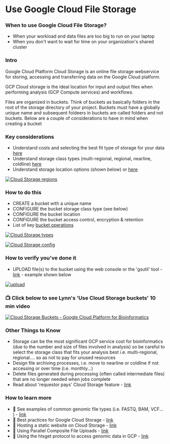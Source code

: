 # Use Google Cloud File Storage


### When to use Google Cloud File Storage?
 - When your workload and data files are too big to run on your laptop
 - When you don't want to wait for time on your organization's shared cluster


### Intro
  Google Cloud Platform Cloud Storage is an online file storage webservice for storing, accessing and transferring data on the Google Cloud platform. 
  
  GCP Cloud storage is the ideal location for input and output files when performing analysis (GCP Compute services) and workflows.

  Files are organized in buckets. Think of buckets as basically folders in the root of the storage directory of your project. Buckets must have a globally unique name and subsequent foldeers in buckets are called folders and not buckets.  Below are a couple of considerations to have in mind when creating a bucket


### Key considerations
 - Understand costs and selecting the best fit type of storage for your data [here](https://cloud.google.com/storage/docs/locations)
 - Understand storage class types (multi-regional, regional, nearline, coldline) [here](https://cloud.google.com/storage/docs/storage-classes)
 - Understand storage location options (shown below) or [here](https://cloud.google.com/about/locations)

 [![Cloud Storage regions](/images/regions.png)]()

### How to do this
 - CREATE a bucket with a unique name
 - CONFIGURE the bucket storage class type (see below)
 - CONFIGURE the bucket location 
 - CONFIGURE the bucket access control, encryption & retention
 - List of key [bucket operations](https://cloud.google.com/storage/docs/how-to)

 [![Cloud Storage types](/images/storage.png)]()

 [![Cloud Storage config](/images/bucket.png)]()


### How to verify you've done it
 - UPLOAD file(s) to the bucket using the web console or the 'gsutil' tool - [link](https://cloud.google.com/storage/docs/gsutil) - example shown below

 [![upload](/images/upload.png)]()

### 📺 Click below to see Lynn's 'Use Cloud Storage buckets' 10 min video
[![Cloud Storage Buckets - Google Cloud Platform for Bioinformatics](http://img.youtube.com/vi/_O2Lxc0UsNc/0.jpg)](http://www.youtube.com/watch?v=_O2Lxc0UsNc "Cloud Storage buckets - Google Cloud Platform for Bioinformatics")


### Other Things to Know
 - Storage can be the most significant GCP service cost for bioinformatics (due to the number and size of files involved in analysis) so be careful to select the storage class that fits your analysis best i.e. multi-regional, regional.... so as not to pay for unused resources
 - Design file archiving processes, i.e. move to nearline or coldline if not accessing or over time (i.e. monthly...)
 - Delete files generated during processing (often called intermediate files) that are no longer needed when jobs complete
 - Read about 'requestor pays' Cloud Storage feature - [link](https://cloud.google.com/storage/docs/requester-pays)

### How to learn more
  - 📘 See examples of common genomic file types (i.e. FASTQ, BAM, VCF... ) - [link](https://github.com/lynnlangit/gcp-for-bioinformatics/blob/master/4_FILE-TYPES.md)
 - 📘 Best practices for Google Cloud Storage - [link](https://cloud.google.com/storage/docs/best-practices)
 - 📘 Hosting a static website on Cloud Storage - [link](https://cloud.google.com/storage/docs/hosting-static-website)
 - 📘 Using Parallel Composite File Uploads - [link](https://cloud.google.com/storage/docs/gsutil/commands/cp#parallel-composite-uploads)
 - 📘 Using the htsget protocol to access genomic data in GCP - [link](https://cloud.google.com/genomics/docs/how-tos/reading-data-htsget)
 

